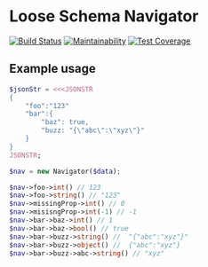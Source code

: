 # Loose Schema Navigator

[![Build Status](https://travis-ci.org/mrubiosan/loose-schema-navigator.svg?branch=master)](https://travis-ci.org/mrubiosan/loose-schema-navigator) [![Maintainability](https://api.codeclimate.com/v1/badges/d75c48caef446238c68c/maintainability)](https://codeclimate.com/github/mrubiosan/loose-schema-navigator/maintainability) [![Test Coverage](https://api.codeclimate.com/v1/badges/d75c48caef446238c68c/test_coverage)](https://codeclimate.com/github/mrubiosan/loose-schema-navigator/test_coverage)

## Example usage
```php
$jsonStr = <<<JSONSTR
{
	"foo":"123"
	"bar":{
		"baz": true,
		"buzz: "{\"abc\":\"xyz\"}"
	}
}
JSONSTR;

$nav = new Navigator($data);

$nav->foo->int() // 123
$nav->foo->string() // "123"
$nav->missingProp->int() // 0
$nav->misisngProp->int(-1) // -1
$nav->bar->baz->int() // 1
$nav->bar->baz->bool() // true
$nav->bar->buzz->string() //  "{"abc":"xyz"}"
$nav->bar->buzz->object() //  {"abc":"xyz"}
$nav->bar->buzz->abc->string() // "xyz"
```
